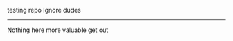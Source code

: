 testing repo Ignore dudes

-------------------------------------------------------------------------------------
Nothing here more valuable get out

